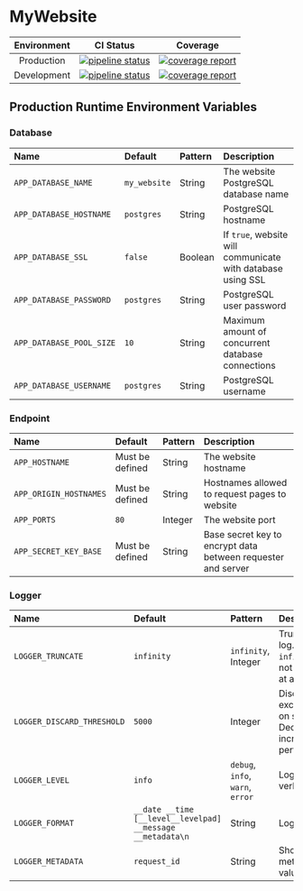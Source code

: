 # MyWebsite

| Environment |                                                                      CI Status                                                                       |                                                                       Coverage                                                                       |
| :---------: | :--------------------------------------------------------------------------------------------------------------------------------------------------: | :--------------------------------------------------------------------------------------------------------------------------------------------------: |
| Production  |  [![pipeline status](https://gitlab.com/altjohndev/my-website/badges/master/pipeline.svg)](https://gitlab.com/altjohndev/my-website/commits/master)  |  [![coverage report](https://gitlab.com/altjohndev/my-website/badges/master/coverage.svg)](https://gitlab.com/altjohndev/my-website/commits/master)  |
| Development | [![pipeline status](https://gitlab.com/altjohndev/my-website/badges/develop/pipeline.svg)](https://gitlab.com/altjohndev/my-website/commits/develop) | [![coverage report](https://gitlab.com/altjohndev/my-website/badges/develop/coverage.svg)](https://gitlab.com/altjohndev/my-website/commits/develop) |

## Production Runtime Environment Variables

### Database

| Name                     | Default      | Pattern | Description                                                 |
| :----------------------- | :----------- | :------ | :---------------------------------------------------------- |
| `APP_DATABASE_NAME`      | `my_website` | String  | The website PostgreSQL database name                        |
| `APP_DATABASE_HOSTNAME`  | `postgres`   | String  | PostgreSQL hostname                                         |
| `APP_DATABASE_SSL`       | `false`      | Boolean | If `true`, website will communicate with database using SSL |
| `APP_DATABASE_PASSWORD`  | `postgres`   | String  | PostgreSQL user password                                    |
| `APP_DATABASE_POOL_SIZE` | `10`         | String  | Maximum amount of concurrent database connections           |
| `APP_DATABASE_USERNAME`  | `postgres`   | String  | PostgreSQL username                                         |

### Endpoint

| Name                   | Default         | Pattern | Description                                                  |
| :--------------------- | :-------------- | :------ | :----------------------------------------------------------- |
| `APP_HOSTNAME`         | Must be defined | String  | The website hostname                                         |
| `APP_ORIGIN_HOSTNAMES` | Must be defined | String  | Hostnames allowed to request pages to website                |
| `APP_PORTS`            | `80`            | Integer | The website port                                             |
| `APP_SECRET_KEY_BASE`  | Must be defined | String  | Base secret key to encrypt data between requester and server |

### Logger

| Name                       | Default                                                    | Pattern                          | Description                                                   |
| :------------------------- | :--------------------------------------------------------- | :------------------------------- | :------------------------------------------------------------ |
| `LOGGER_TRUNCATE`          | `infinity`                                                 | `infinity`, Integer              | Truncate log. Use `infinity` to not truncate at all           |
| `LOGGER_DISCARD_THRESHOLD` | `5000`                                                     | Integer                          | Discard excess log on stack. Decrease to increase performance |
| `LOGGER_LEVEL`             | `info`                                                     | `debug`, `info`, `warn`, `error` | Log verbosity                                                 |
| `LOGGER_FORMAT`            | `__date __time [__level__levelpad] __message __metadata\n` | String                           | Log format                                                    |
| `LOGGER_METADATA`          | `request_id`                                               | String                           | Show metadata values                                          |
